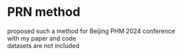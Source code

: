# PRN method
proposed such a method for Beijing PHM 2024 conference  
with my paper and code  
datasets are not included  
